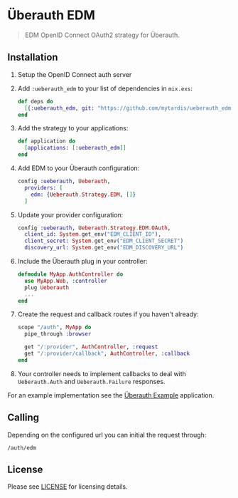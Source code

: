 # Überauth EDM

> EDM OpenID Connect OAuth2 strategy for Überauth.

## Installation

1. Setup the OpenID Connect auth server

1. Add `:ueberauth_edm` to your list of dependencies in `mix.exs`:

    ```elixir
    def deps do
      [{:ueberauth_edm, git: "https://github.com/mytardis/ueberauth_edm.git"}]
    end
    ```

1. Add the strategy to your applications:

    ```elixir
    def application do
      [applications: [:ueberauth_edm]]
    end
    ```

1. Add EDM to your Überauth configuration:

    ```elixir
    config :ueberauth, Ueberauth,
      providers: [
        edm: {Ueberauth.Strategy.EDM, []}
      ]
    ```

1.  Update your provider configuration:

    ```elixir
    config :ueberauth, Ueberauth.Strategy.EDM.OAuth,
      client_id: System.get_env("EDM_CLIENT_ID"),
      client_secret: System.get_env("EDM_CLIENT_SECRET")
      discovery_url: System.get_env("EDM_DISCOVERY_URL")
    ```

1.  Include the Überauth plug in your controller:

    ```elixir
    defmodule MyApp.AuthController do
      use MyApp.Web, :controller
      plug Ueberauth
      ...
    end
    ```

1.  Create the request and callback routes if you haven't already:

    ```elixir
    scope "/auth", MyApp do
      pipe_through :browser

      get "/:provider", AuthController, :request
      get "/:provider/callback", AuthController, :callback
    end
    ```

1. Your controller needs to implement callbacks to deal with `Ueberauth.Auth` and `Ueberauth.Failure` responses.

For an example implementation see the [Überauth Example](https://github.com/ueberauth/ueberauth_example) application.

## Calling

Depending on the configured url you can initial the request through:

    /auth/edm

## License

Please see [LICENSE](https://github.com/ueberauth/ueberauth_google/blob/master/LICENSE) for licensing details.
